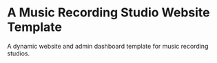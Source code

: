 # A Music Recording Studio Website Template
A dynamic website and admin dashboard template for music recording studios.
